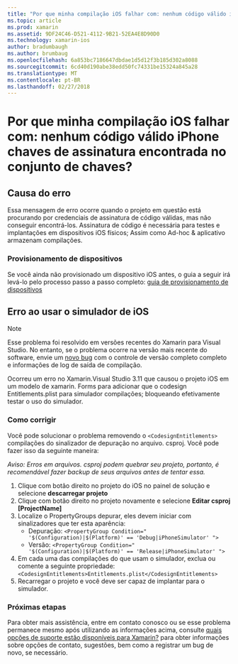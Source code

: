 ```yaml
---
title: "Por que minha compilação iOS falhar com: nenhum código válido iPhone chaves de assinatura encontrada no conjunto de chaves?"
ms.topic: article
ms.prod: xamarin
ms.assetid: 9DF24C46-D521-4112-9B21-52EA4E8D90D0
ms.technology: xamarin-ios
author: bradumbaugh
ms.author: brumbaug
ms.openlocfilehash: 6a853bc7186647dbdae1d5d12f3b185d302a8088
ms.sourcegitcommit: 6cd40d190abe38edd50fc74331be15324a845a28
ms.translationtype: MT
ms.contentlocale: pt-BR
ms.lasthandoff: 02/27/2018
---
```

# <a name="why-does-my-ios-build-fail-with-no-valid-iphone-code-signing-keys-found-in-keychain"></a>Por que minha compilação iOS falhar com: nenhum código válido iPhone chaves de assinatura encontrada no conjunto de chaves?

## <a name="cause-of-the-error"></a>Causa do erro
Essa mensagem de erro ocorre quando o projeto em questão está procurando por credenciais de assinatura de código válidas, mas não conseguir encontrá-los. Assinatura de código é necessária para testes e implantações em dispositivos iOS físicos; Assim como Ad-hoc & aplicativo armazenam compilações. 


### <a name="provisioning-devices"></a>Provisionamento de dispositivos
Se você ainda não provisionado um dispositivo iOS antes, o guia a seguir irá levá-lo pelo processo passo a passo completo: [guia de provisionamento de dispositivos](~/ios/get-started/installation/device-provisioning/index.md)


## <a name="bug-when-using-ios-simulator"></a>Erro ao usar o simulador de iOS

> [!NOTE]
> Esse problema foi resolvido em versões recentes do Xamarin para Visual Studio. No entanto, se o problema ocorre na versão mais recente do software, envie um [novo bug](~/cross-platform/troubleshooting/questions/howto-file-bug.md) com o controle de versão completo completo e informações de log de saída de compilação.


Ocorreu um erro no Xamarin.Visual Studio 3.11 que causou o projeto iOS em um modelo de xamarin. Forms para adicionar que o codesign Entitlements.plist para simulador compilações; bloqueando efetivamente testar o uso do simulador.

### <a name="how-to-fix"></a>Como corrigir
Você pode solucionar o problema removendo o `<CodesignEntitlements>` compilações do sinalizador de depuração no arquivo. csproj. Você pode fazer isso da seguinte maneira:

*Aviso: Erros em arquivos. csproj podem quebrar seu projeto, portanto, é recomendável fazer backup de seus arquivos antes de tentar essa.*

1. Clique com botão direito no projeto do iOS no painel de solução e selecione **descarregar projeto**
2. Clique com botão direito no projeto novamente e selecione **Editar csproj [ProjectName]**
3. Localize o PropertyGroups depurar, eles devem iniciar com sinalizadores que ter esta aparência:
   - Depuração: `<PropertyGroup Condition=" '$(Configuration)|$(Platform)' == 'Debug|iPhoneSimulator' ">`
   - Versão: `<PropertyGroup Condition=" '$(Configuration)|$(Platform)' == 'Release|iPhoneSimulator' ">`
4. Em cada uma das compilações do que usam o simulador, exclua ou comente a seguinte propriedade: `<CodesignEntitlements>Entitlements.plist</CodesignEntitlements>`
5. Recarregar o projeto e você deve ser capaz de implantar para o simulador.

### <a name="next-steps"></a>Próximas etapas
Para obter mais assistência, entre em contato conosco ou se esse problema permanece mesmo após utilizando as informações acima, consulte [quais opções de suporte estão disponíveis para Xamarin?](~/cross-platform/troubleshooting/support-options.md) para obter informações sobre opções de contato, sugestões, bem como a registrar um bug de novo, se necessário. 
